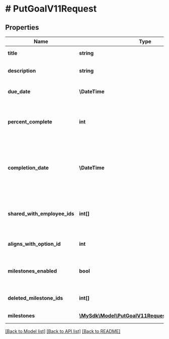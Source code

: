 # # PutGoalV11Request

## Properties

Name | Type | Description | Notes
------------ | ------------- | ------------- | -------------
**title** | **string** | The title of the goal |
**description** | **string** | A detailed description of the goal | [optional]
**due_date** | **\DateTime** | The due date for the goal in YYYY-MM-DD format |
**percent_complete** | **int** | The percentage of completion for the goal (0-100). Required when milestonesEnabled is not true. | [optional]
**completion_date** | **\DateTime** | The date when the goal was completed in YYYY-MM-DD format. Required when percentComplete is 100. | [optional]
**shared_with_employee_ids** | **int[]** | List of employee IDs with whom the goal is shared. Must include the employee ID of the goal owner. |
**aligns_with_option_id** | **int** | ID of the option this goal aligns with | [optional]
**milestones_enabled** | **bool** | Flag indicating whether milestones are enabled for this goal | [optional]
**deleted_milestone_ids** | **int[]** | List of milestone IDs to be deleted from the goal | [optional]
**milestones** | [**\MySdk\Model\PutGoalV11RequestMilestonesInner[]**](PutGoalV11RequestMilestonesInner.md) | List of milestones to add to this goal | [optional]

[[Back to Model list]](../../README.md#models) [[Back to API list]](../../README.md#endpoints) [[Back to README]](../../README.md)
